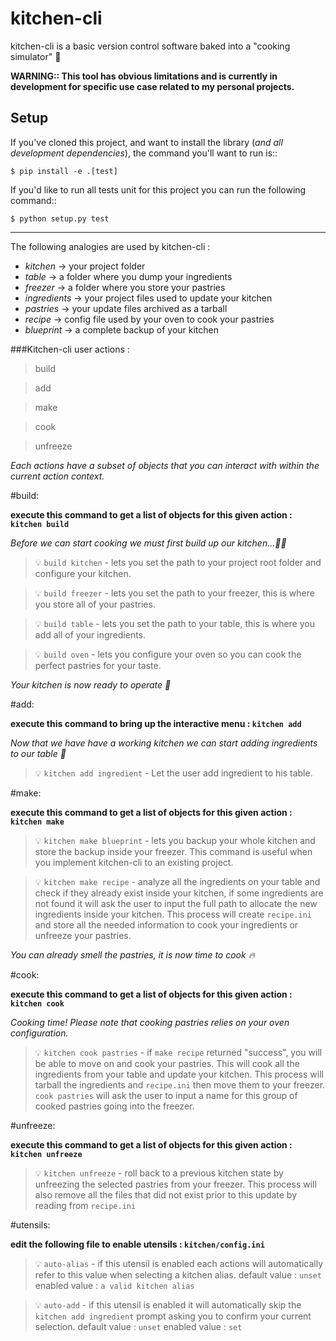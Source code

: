 # kitchen-cli

kitchen-cli is a basic version control software baked into a "cooking simulator" :cake:

__WARNING:: This tool has obvious limitations and is currently in development for specific use case related to my personal projects.__

Setup
-----

If you've cloned this project, and want to install the library (*and all
development dependencies*), the command you'll want to run is::

    $ pip install -e .[test]


If you'd like to run all tests unit for this project you can run the following command::

    $ python setup.py test

-----

The following analogies are used by kitchen-cli :

*  _kitchen_     -> your project folder
*  _table_       -> a folder where you dump your ingredients
*  _freezer_     -> a folder where you store your pastries
*  _ingredients_ -> your project files used to update your kitchen
*  _pastries_    -> your update files archived as a tarball
*  _recipe_      -> config file used by your oven to cook your pastries
*  _blueprint_   -> a complete backup of your kitchen

###Kitchen-cli user actions : 

> build

> add

> make

> cook

> unfreeze


_Each actions have a subset of objects that you can interact with within the current action context._


#build:

**execute this command to get a list of objects for this given action : `kitchen build`**

*Before we can start cooking we must first build up our kitchen...:wrench::nut_and_bolt:*


> :bulb: `build kitchen` - lets you set the path to your project root folder and configure your kitchen.

> :bulb: `build freezer` - lets you set the path to your freezer, this is where you store all of your pastries.

> :bulb: `build table`   - lets you set the path to your table, this is where you add all of your ingredients.

> :bulb: `build oven`    - lets you configure your oven so you can cook the perfect pastries for your taste.


*Your kitchen is now ready to operate :fork_and_knife:*


#add:

**execute this command to bring up the interactive menu : `kitchen add`**

*Now that we have have a working kitchen we can start adding ingredients to our table :custard:*


> :bulb: `kitchen add ingredient` - Let the user add ingredient to his table.


#make: 

**execute this command to get a list of objects for this given action : `kitchen make`**

> :bulb: `kitchen make blueprint` - lets you backup your whole kitchen and store the backup inside your freezer. 
                                    This command is useful when you implement kitchen-cli to an existing project.

> :bulb: `kitchen make recipe` - analyze all the ingredients on your table and check if they already exist inside your kitchen, 
                                 if some ingredients are not found it will ask the user to input the full path to allocate the new 
                                 ingredients inside your kitchen. This process will create `recipe.ini` and store all the needed information 
                                 to cook your ingredients or unfreeze your pastries.

*You can already smell the pastries, it is now time to cook :fire:*

#cook:

**execute this command to get a list of objects for this given action : `kitchen cook`**

*Cooking time! Please note that cooking pastries relies on your oven configuration.*


> :bulb: `kitchen cook pastries` -  if `make recipe` returned "success", you will be able to move on and cook your pastries.                                                                               This will cook all the ingredients from your table and update your kitchen.                                                                                            This process will tarball the ingredients and `recipe.ini` then move them to                                                                                           your freezer. `cook pastries` will ask the user to input a name for this group of                                                                                      cooked pastries going into the freezer.


#unfreeze:

**execute this command to get a list of objects for this given action : `kitchen unfreeze`**

> :bulb: `kitchen unfreeze` - roll back to a previous kitchen state by unfreezing the selected pastries from your freezer. 
                              This process will also remove all the files that did not exist prior to this update by reading from `recipe.ini`

#utensils:

**edit the following file to enable utensils : `kitchen/config.ini`**

> :bulb: `auto-alias` - if this utensil is enabled each actions will automatically refer to this value when selecting a kitchen alias.
                        default value : `unset`
                        enabled value : `a valid kitchen alias`


> :bulb: `auto-add`   - if this utensil is enabled it will automatically skip the `kitchen add ingredient` prompt asking you to confirm your current selection.
                        default value : `unset`
                        enabled value : `set` 

